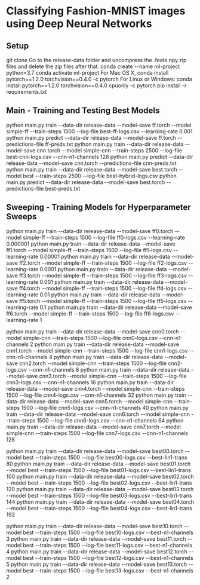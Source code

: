 # Classifying Fashion-MNIST images using Deep Neural Networks

## Setup
git clone 
Go to the release-data folder and uncompress the .feats.npy.zip files and delete the zip files after that.
conda create --name ml-project python=3.7
conda activate ml-project
For Mac OS X,
conda install pytorch==1.2.0 torchvision==0.4.0 -c pytorch
For Linux or Windows:
conda install pytorch==1.2.0 torchvision==0.4.0 cpuonly -c pytorch
pip install -r requirements.txt

## Main - Training and Testing Best Models
python main.py train --data-dir release-data --model-save ff.torch --model simple-ff --train-steps 1500 --log-file best-ff-logs.csv --learning-rate 0.001
python main.py predict --data-dir release-data --model-save ff.torch --predictions-file ff-preds.txt
python main.py train --data-dir release-data --model-save cnn.torch --model simple-cnn --train-steps 2500 --log-file best-cnn-logs.csv --cnn-n1-channels 128
python main.py predict --data-dir release-data --model-save cnn.torch --predictions-file cnn-preds.txt
python main.py train --data-dir release-data --model-save best.torch --model best --train-steps 2500 --log-file best-hybrid-logs.csv
python main.py predict --data-dir release-data --model-save best.torch --predictions-file best-preds.txt

## Sweeping - Training Models for Hyperparameter Sweeps
python main.py train --data-dir release-data --model-save ff0.torch --model simple-ff --train-steps 1500 --log-file ff0-logs.csv --learning-rate 0.000001
python main.py train --data-dir release-data --model-save ff1.torch --model simple-ff --train-steps 1500 --log-file ff1-logs.csv --learning-rate 0.00001
python main.py train --data-dir release-data --model-save ff2.torch --model simple-ff --train-steps 1500 --log-file ff2-logs.csv --learning-rate 0.0001
python main.py train --data-dir release-data --model-save ff3.torch --model simple-ff --train-steps 1500 --log-file ff3-logs.csv --learning-rate 0.001
python main.py train --data-dir release-data --model-save ff4.torch --model simple-ff --train-steps 1500 --log-file ff4-logs.csv --learning-rate 0.01
python main.py train --data-dir release-data --model-save ff5.torch --model simple-ff --train-steps 1500 --log-file ff5-logs.csv --learning-rate 0.1
python main.py train --data-dir release-data --model-save ff6.torch --model simple-ff --train-steps 1500 --log-file ff6-logs.csv --learning-rate 1

python main.py train --data-dir release-data --model-save cnn0.torch --model simple-cnn --train-steps 1500 --log-file cnn0-logs.csv --cnn-n1-channels 2
python main.py train --data-dir release-data --model-save cnn1.torch --model simple-cnn --train-steps 1500 --log-file cnn1-logs.csv --cnn-n1-channels 4
python main.py train --data-dir release-data --model-save cnn2.torch --model simple-cnn --train-steps 1500 --log-file cnn2-logs.csv --cnn-n1-channels 8
python main.py train --data-dir release-data --model-save cnn3.torch --model simple-cnn --train-steps 1500 --log-file cnn3-logs.csv --cnn-n1-channels 16
python main.py train --data-dir release-data --model-save cnn4.torch --model simple-cnn --train-steps 1500 --log-file cnn4-logs.csv --cnn-n1-channels 32
python main.py train --data-dir release-data --model-save cnn5.torch --model simple-cnn --train-steps 1500 --log-file cnn5-logs.csv --cnn-n1-channels 40
python main.py train --data-dir release-data --model-save cnn6.torch --model simple-cnn --train-steps 1500 --log-file cnn6-logs.csv --cnn-n1-channels 64
python main.py train --data-dir release-data --model-save cnn7.torch --model simple-cnn --train-steps 1500 --log-file cnn7-logs.csv --cnn-n1-channels 128

python main.py train --data-dir release-data --model-save best00.torch --model best --train-steps 1500 --log-file best00-logs.csv --best-lin1-trans 80
python main.py train --data-dir release-data --model-save best01.torch --model best --train-steps 1500 --log-file best01-logs.csv --best-lin1-trans 100
python main.py train --data-dir release-data --model-save best02.torch --model best --train-steps 1500 --log-file best02-logs.csv --best-lin1-trans 120
python main.py train --data-dir release-data --model-save best03.torch --model best --train-steps 1500 --log-file best03-logs.csv --best-lin1-trans 144
python main.py train --data-dir release-data --model-save best04.torch --model best --train-steps 1500 --log-file best04-logs.csv --best-lin1-trans 192

python main.py train --data-dir release-data --model-save best10.torch --model best --train-steps 1500 --log-file best10-logs.csv --best-n1-channels 3
python main.py train --data-dir release-data --model-save best11.torch --model best --train-steps 1500 --log-file best11-logs.csv --best-n1-channels 4
python main.py train --data-dir release-data --model-save best12.torch --model best --train-steps 1500 --log-file best12-logs.csv --best-n1-channels 5
python main.py train --data-dir release-data --model-save best13.torch --model best --train-steps 1500 --log-file best13-logs.csv --best-n1-channels 2

